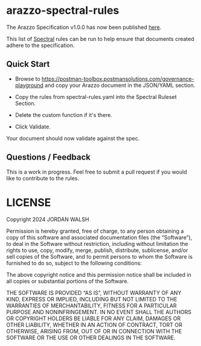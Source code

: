# arazzo-spectral-rules
The Arazzo Specification v1.0.0 has now been published [here](https://spec.openapis.org/arazzo/latest.html).

This list of [Spectral](https://github.com/stoplightio/spectral) rules can be run to help ensure that documents created adhere to the specification.

## Quick Start

- Browse to https://postman-toolbox.postmansolutions.com/governance-playground and copy your Arazzo document in the JSON/YAML section.

- Copy the rules from spectral-rules.yaml into the Spectral Ruleset Section.

- Delete the custom function if it's there.

- Click Validate.

Your document should now validate against the spec.

## Questions / Feedback

This is a work in progress. Feel free to submit a pull request if you would like to contribute to the rules.

# LICENSE

Copyright 2024 JORDAN WALSH

Permission is hereby granted, free of charge, to any person obtaining a copy of this software and associated documentation files (the “Software”), to deal in the Software without restriction, including without limitation the rights to use, copy, modify, merge, publish, distribute, sublicense, and/or sell copies of the Software, and to permit persons to whom the Software is furnished to do so, subject to the following conditions:

The above copyright notice and this permission notice shall be included in all copies or substantial portions of the Software.

THE SOFTWARE IS PROVIDED “AS IS”, WITHOUT WARRANTY OF ANY KIND, EXPRESS OR IMPLIED, INCLUDING BUT NOT LIMITED TO THE WARRANTIES OF MERCHANTABILITY, FITNESS FOR A PARTICULAR PURPOSE AND NONINFRINGEMENT. IN NO EVENT SHALL THE AUTHORS OR COPYRIGHT HOLDERS BE LIABLE FOR ANY CLAIM, DAMAGES OR OTHER LIABILITY, WHETHER IN AN ACTION OF CONTRACT, TORT OR OTHERWISE, ARISING FROM, OUT OF OR IN CONNECTION WITH THE SOFTWARE OR THE USE OR OTHER DEALINGS IN THE SOFTWARE.
